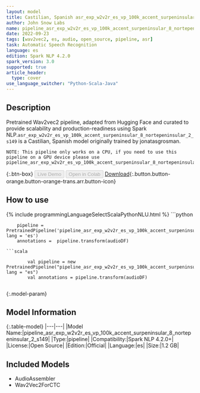 ```yaml
---
layout: model
title: Castilian, Spanish asr_exp_w2v2r_es_vp_100k_accent_surpeninsular_8_nortepeninsular_2_s149 TFWav2Vec2ForCTC from jonatasgrosman
author: John Snow Labs
name: pipeline_asr_exp_w2v2r_es_vp_100k_accent_surpeninsular_8_nortepeninsular_2_s149
date: 2022-09-23
tags: [wav2vec2, es, audio, open_source, pipeline, asr]
task: Automatic Speech Recognition
language: es
edition: Spark NLP 4.2.0
spark_version: 3.0
supported: true
article_header:
  type: cover
use_language_switcher: "Python-Scala-Java"
---
```


## Description

Pretrained Wav2vec2  pipeline, adapted from Hugging Face and curated to provide scalability and production-readiness using Spark NLP.`asr_exp_w2v2r_es_vp_100k_accent_surpeninsular_8_nortepeninsular_2_s149` is a Castilian, Spanish model originally trained by jonatasgrosman.

    NOTE: This pipeline only works on a CPU, if you need to use this pipeline on a GPU device please use pipeline_asr_exp_w2v2r_es_vp_100k_accent_surpeninsular_8_nortepeninsular_2_s149_gpu

{:.btn-box}
<button class="button button-orange" disabled>Live Demo</button>
<button class="button button-orange" disabled>Open in Colab</button>
[Download](https://s3.amazonaws.com/auxdata.johnsnowlabs.com/public/models/pipeline_asr_exp_w2v2r_es_vp_100k_accent_surpeninsular_8_nortepeninsular_2_s149_es_4.2.0_3.0_1663948532798.zip){:.button.button-orange.button-orange-trans.arr.button-icon}

## How to use



<div class="tabs-box" markdown="1">
{% include programmingLanguageSelectScalaPythonNLU.html %}
```python

        pipeline = PretrainedPipeline('pipeline_asr_exp_w2v2r_es_vp_100k_accent_surpeninsular_8_nortepeninsular_2_s149', lang = 'es')
        annotations =  pipeline.transform(audioDF)
        
```
```scala

        val pipeline = new PretrainedPipeline("pipeline_asr_exp_w2v2r_es_vp_100k_accent_surpeninsular_8_nortepeninsular_2_s149", lang = "es")
        val annotations = pipeline.transform(audioDF)
        
```
</div>

{:.model-param}
## Model Information

{:.table-model}
|---|---|
|Model Name:|pipeline_asr_exp_w2v2r_es_vp_100k_accent_surpeninsular_8_nortepeninsular_2_s149|
|Type:|pipeline|
|Compatibility:|Spark NLP 4.2.0+|
|License:|Open Source|
|Edition:|Official|
|Language:|es|
|Size:|1.2 GB|

## Included Models

- AudioAssembler
- Wav2Vec2ForCTC